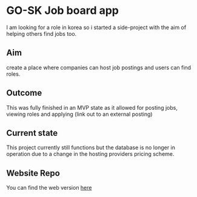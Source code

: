 # GO-SK Job board app

I am looking for a role in korea so i started a side-project with the aim of helping others find jobs too.

## Aim
create a place where companies can host job postings and users can find roles.

## Outcome
This was fully finished in an MVP state as it allowed for posting jobs, viewing roles and applying (link out to an external posting)

## Current state
This project currently still functions but the database is no longer in operation due to a change in the hosting providers pricing scheme. 

## Website Repo
You can find the web version [here](https://www.github.com/devldm/go-sk)
